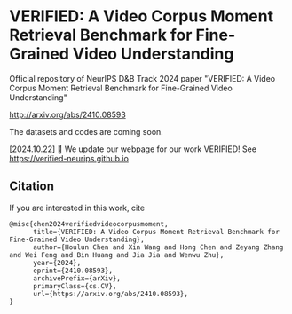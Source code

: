 # VERIFIED: A Video Corpus Moment Retrieval Benchmark for Fine-Grained Video Understanding
Official repository of NeurIPS D&amp;B Track 2024 paper "VERIFIED: A Video Corpus Moment Retrieval Benchmark for Fine-Grained Video Understanding"

http://arxiv.org/abs/2410.08593

The datasets and codes are coming soon.

[2024.10.22] 🚀 We update our webpage for our work VERIFIED! See https://verified-neurips.github.io

## Citation
If you are interested in this work, cite
~~~
@misc{chen2024verifiedvideocorpusmoment,
      title={VERIFIED: A Video Corpus Moment Retrieval Benchmark for Fine-Grained Video Understanding}, 
      author={Houlun Chen and Xin Wang and Hong Chen and Zeyang Zhang and Wei Feng and Bin Huang and Jia Jia and Wenwu Zhu},
      year={2024},
      eprint={2410.08593},
      archivePrefix={arXiv},
      primaryClass={cs.CV},
      url={https://arxiv.org/abs/2410.08593}, 
}
~~~
